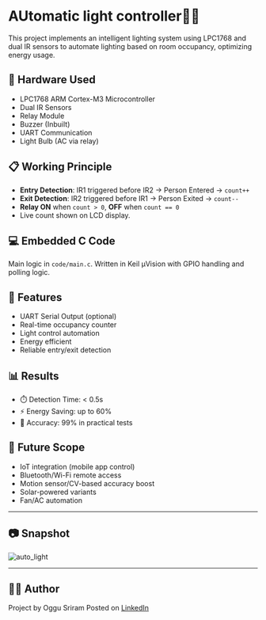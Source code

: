 # AUtomatic light controller🚦💡

This project implements an intelligent lighting system using LPC1768 and dual IR sensors to automate lighting based on room occupancy, optimizing energy usage.

## 🔧 Hardware Used

- LPC1768 ARM Cortex-M3 Microcontroller
- Dual IR Sensors
- Relay Module
- Buzzer (Inbuilt)
- UART Communication
- Light Bulb (AC via relay)

## 📋 Working Principle

- **Entry Detection**: IR1 triggered before IR2 → Person Entered → `count++`
- **Exit Detection**: IR2 triggered before IR1 → Person Exited → `count--`
- **Relay ON** when `count > 0`, **OFF** when `count == 0`
- Live count shown on LCD display.

## 💻 Embedded C Code

Main logic in `code/main.c`. Written in Keil µVision with GPIO handling and polling logic.

## 🧠 Features

- UART Serial Output (optional)
- Real-time occupancy counter
- Light control automation
- Energy efficient
- Reliable entry/exit detection

## 📊 Results

- ⏱️ Detection Time: < 0.5s
- ⚡ Energy Saving: up to 60%
- 🎯 Accuracy: 99% in practical tests

## 🧱 Future Scope

- IoT integration (mobile app control)
- Bluetooth/Wi-Fi remote access
- Motion sensor/CV-based accuracy boost
- Solar-powered variants
- Fan/AC automation

---

## 📷 Snapshot
![auto_light](https://github.com/user-attachments/assets/356d1e89-b726-4b0b-a5a3-cc22d8d29900)

---

## 👨‍💻 Author

Project by Oggu Sriram
Posted on [LinkedIn](https://www.linkedin.com/posts/oggu-v-b-m-s-s-sriram_letsabrrockabrmates-embeddedsystems-internshipabrproject-activity-7333891383709073410-Y1MC?utm_source=share&utm_medium=member_desktop&rcm=ACoAAFXBRL8BipP_Ggp1oH8yMVp5P1cUtZ6e2yQ)

